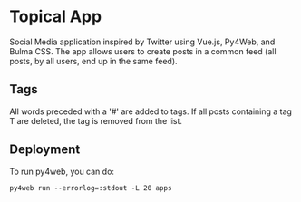 # Topical App

Social Media application inspired by Twitter using Vue.js, Py4Web, and Bulma CSS.
The app allows users to create posts in a common feed (all posts, by all users, end up in the same feed). 

## Tags

All words preceded with a '#' are added to tags. If all posts containing a tag T are deleted, the tag is removed from the list.

## Deployment 

To run py4web, you can do: 

    py4web run --errorlog=:stdout -L 20 apps
